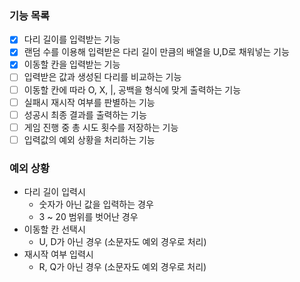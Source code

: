 ### 기능 목록

- [x] 다리 길이를 입력받는 기능
- [x] 랜덤 수를 이용해 입력받은 다리 길이 만큼의 배열을 U,D로 채워넣는 기능
- [x] 이동할 칸을 입력받는 기능
- [ ] 입력받은 값과 생성된 다리를 비교하는 기능
- [ ] 이동할 칸에 따라 O, X, |, 공백을 형식에 맞게 출력하는 기능
- [ ] 실패시 재시작 여부를 판별하는 기능
- [ ] 성공시 최종 결과를 출력하는 기능
- [ ] 게임 진행 중 총 시도 횟수를 저장하는 기능
- [ ] 입력값의 예외 상황을 처리하는 기능

### 예외 상황

- 다리 길이 입력시
  - 숫자가 아닌 값을 입력하는 경우
  - 3 ~ 20 범위를 벗어난 경우
- 이동할 칸 선택시
  - U, D가 아닌 경우 (소문자도 예외 경우로 처리)
- 재시작 여부 입력시
  - R, Q가 아닌 경우 (소문자도 예외 경우로 처리)
